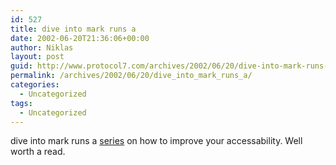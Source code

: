 ```yaml
---
id: 527
title: dive into mark runs a
date: 2002-06-20T21:36:06+00:00
author: Niklas
layout: post
guid: http://www.protocol7.com/archives/2002/06/20/dive-into-mark-runs-a/
permalink: /archives/2002/06/20/dive_into_mark_runs_a/
categories:
  - Uncategorized
tags:
  - Uncategorized
---
```

<div class='microid-5147f4ec57eaa952cd563e94e5da60982b9e875d'>
  <p>
    dive into mark runs a <a href="http://diveintomark.org/archives/rooms/30_days_to_a_more_accessible_weblog/index.html">series</a> on how to improve your accessability. Well worth a read.
  </p>
</div>
